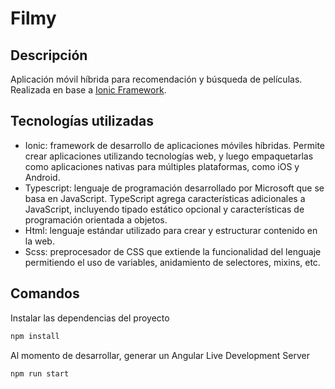 # Filmy
## Descripción
Aplicación móvil híbrida para recomendación y búsqueda de películas. Realizada en base a [Ionic Framework](https://ionicframework.com).
## Tecnologías utilizadas
- Ionic: framework de desarrollo de aplicaciones móviles híbridas. Permite crear aplicaciones utilizando tecnologías web, y luego empaquetarlas como aplicaciones nativas para múltiples plataformas, como iOS y Android.
- Typescript: lenguaje de programación desarrollado por Microsoft que se basa en JavaScript. TypeScript agrega características adicionales a JavaScript, incluyendo tipado estático opcional y características de programación orientada a objetos.
- Html: lenguaje estándar utilizado para crear y estructurar contenido en la web.
- Scss: preprocesador de CSS que extiende la funcionalidad del lenguaje permitiendo el uso de variables, anidamiento de selectores, mixins, etc.
## Comandos
Instalar las dependencias del proyecto
```sh
npm install
```
Al momento de desarrollar, generar un Angular Live Development Server
```sh
npm run start
```
